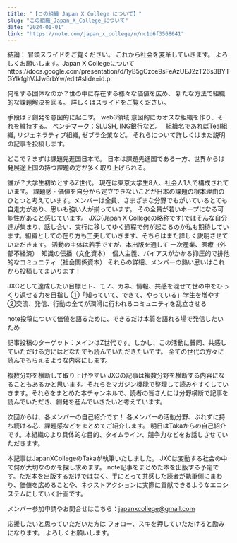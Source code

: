 ```yaml
---
title: "【この組織 Japan X College について】"
slug: "この組織_Japan_X_College_について"
date: "2024-01-01"
link: "https://note.com/japan_x_college/n/nc1d6f3568641"
---
```


結論：
冒頭スライドをご覧ください。
これから社会を変革していきます。
よろしくお願いします。Japan X Collegeについてhttps://docs.google.com/presentation/d/1yB5gCzce9sFeAzUEJ2zT26s3BYTGYlkfghVJJw6rbYw/edit#slide=id.p

何をする団体なのか？世の中に存在する様々な価値を広め、
新たな方法で組織的な課題解決を図る。
詳しくはスライドをご覧ください。


手段は？創発を意図的に起こす。
web3領域
意図的にカオスな組織を作り、それを維持する。
ベンチマーク：SLUSH, ING銀行など。　
組織名であればTeal組織, リジェネラティブ組織, ゼブラ企業など。
それらについて詳しくはまた説明の記事を投稿します。


どこで？まずは課題先進国日本で。
日本は課題先進国である一方、世界からは発展途上国の持つ課題の方が多く取り上げられる。


誰が？大学生初めとするZ世代。
現在は東京大学生8人、社会人1人で構成されています。
課題感・価値を自分から定立できないことが日本の課題の根本理由のひとつと考えています。メンバーは全員、さまざまな分野でもがいているとても自走力があり、思いも強い人が揃っています。
その全員が若いホープになる可能性があると感じています。
JXC(Japan X Collegeの略称です)ではそんな自分達が集まり、話し合い、実行に移してゆく過程で何が起こるのか私も期待しています。組織としての在り方も工夫していきます、そちらはまた詳しく説明させていただきます。
活動の主体は若手ですが、本出版を通して
一次産業、医療（外部不経済）　知識の伝播（文化資本）　個人主義、バイアスがかかる抑圧的で排他的なコミュニティ（社会関係資本）
それらの詳細、メンバーの熱い思いはこれから投稿してまいります！


JXCとして達成したい目標ヒト、モノ、カネ、情報、共感を混ぜて世の中をひっくり返せる力を目指し
①「知っていて、できて、やっている」学生を増やす
②交流、発信、行動の全てが潤滑に行われるコミュニティを乱立させる


note投稿について価値を語るために、できるだけ本質を語れる場で発信したいため

記事投稿のターゲット：メインはZ世代です。しかし、この活動に賛同、共感していただける方にはどなたでも読んでいただきたいです。
全ての世代の方々に読んでもらえるような内容にします。

複数分野を横断して取り上げやすい
JXCの記事は複数分野を横断する内容になることもあるかと思います。それらをマガジン機能で整理して読みやすくしていきます。それらをまとめた本チャンネルで、読者の皆さんには分野横断で記事を読んでいただき、創発を産んでいきたいと考えています。

次回からは、各メンバーの自己紹介です！
各メンバーの活動分野、ぶれずに持ち続ける芯、課題感などをまとめてご紹介します。
明日はTakaからの自己紹介です。本組織のより具体的な目的、タイムライン、競争力などをお話しさせていただきます。


本記事はJapanXCollegeのTakaが執筆いたしました。
JXCは変動する社会の中で何が大切なのかを探し求めます。
note記事をまとめた本を出版する予定です。ただ本を出版するだけではなく、手にとって共感した読者が執筆側にまわり、価値を広めることや、ネクストアクションに実際に貢献できるようなエコシステムにしていく計画です。

メンバー参加申請やお問合せはこちら：japanxcollege@gmail.com

応援したいと思っていただいた方は
フォロー、スキを押していただけると励みになります。
よろしくお願いします。